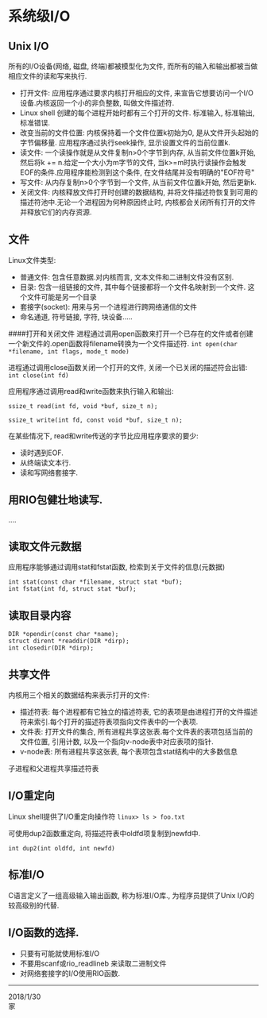 # 系统级I/O
## Unix I/O
所有的I/O设备(网络, 磁盘, 终端)都被模型化为文件, 而所有的输入和输出都被当做相应文件的读和写来执行.   

- 打开文件: 应用程序通过要求内核打开相应的文件, 来宣告它想要访问一个I/O设备.内核返回一个小的非负整数, 叫做文件描述符.
- Linux shell 创建的每个进程开始时都有三个打开的文件. 标准输入, 标准输出, 标准错误.
- 改变当前的文件位置: 内核保持着一个文件位置k初始为0, 是从文件开头起始的字节偏移量. 应用程序通过执行seek操作, 显示设置文件的当前位置k.
- 读文件: 一个读操作就是从文件复制n>0个字节到内存, 从当前文件位置k开始, 然后将k += n.给定一个大小为m字节的文件, 当k>=m时执行读操作会触发EOF的条件.应用程序能检测到这个条件, 在文件结尾并没有明确的"EOF符号"
- 写文件: 从内存复制n>0个字节到一个文件, 从当前文件位置k开始, 然后更新k.
- 关闭文件: 内核释放文件打开时创建的数据结构, 并将文件描述符恢复到可用的描述符池中.无论一个进程因为何种原因终止时, 内核都会关闭所有打开的文件并释放它们的内存资源.

## 文件
Linux文件类型: 
- 普通文件: 包含任意数据.对内核而言, 文本文件和二进制文件没有区别.
- 目录: 包含一组链接的文件, 其中每个链接都将一个文件名映射到一个文件. 这个文件可能是另一个目录
- 套接字(socket): 用来与另一个进程进行跨网络通信的文件
- 命名通道, 符号链接, 字符, 块设备.....

####打开和关闭文件
进程通过调用open函数来打开一个已存在的文件或者创建一个新文件的.open函数将filename转换为一个文件描述符.
`int open(char *filename, int flags, mode_t mode)`  

进程通过调用close函数关闭一个打开的文件, 关闭一个已关闭的描述符会出错:  
`int close(int fd)`  

应用程序通过调用read和write函数来执行输入和输出:  
```
ssize_t read(int fd, void *buf, size_t n);

ssize_t write(int fd, const void *buf, size_t n);
```   

在某些情况下, read和write传送的字节比应用程序要求的要少:  
- 读时遇到EOF.
- 从终端读文本行.
- 读和写网络套接字.

## 用RIO包健壮地读写.

....

## 读取文件元数据
应用程序能够通过调用stat和fstat函数, 检索到关于文件的信息(元数据)  

```
int stat(const char *filename, struct stat *buf);
int fstat(int fd, struct stat *buf);
```

## 读取目录内容
```
DIR *opendir(const char *name);
struct dirent *readdir(DIR *dirp);
int closedir(DIR *dirp);
```

## 共享文件
内核用三个相关的数据结构来表示打开的文件:
- 描述符表: 每个进程都有它独立的描述符表, 它的表项是由进程打开的文件描述符来索引.每个打开的描述符表项指向文件表中的一个表项.
- 文件表: 打开文件的集合, 所有进程共享这张表.每个文件表的表项包括当前的文件位置, 引用计数, 以及一个指向v-node表中对应表项的指针.
- v-node表: 所有进程共享这张表, 每个表项包含stat结构中的大多数信息

子进程和父进程共享描述符表  

## I/O重定向
Linux shell提供了I/O重定向操作符
`linux> ls > foo.txt`  

可使用dup2函数重定向, 将描述符表中oldfd项复制到newfd中.

`int dup2(int oldfd, int newfd)`

## 标准I/O
C语言定义了一组高级输入输出函数, 称为标准I/O库., 为程序员提供了Unix I/O的较高级别的代替.

## I/O函数的选择.
- 只要有可能就使用标准I/O
- 不要用scanf或rio_readlineb 来读取二进制文件
- 对网络套接字的I/O使用RIO函数.


***
2018/1/30  
家



